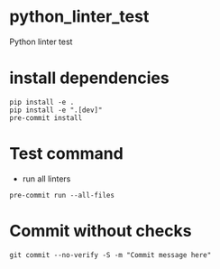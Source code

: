 # python_linter_test
Python linter test

# install dependencies

```
pip install -e .
pip install -e ".[dev]"
pre-commit install
```

# Test command
- run all linters

```
pre-commit run --all-files
```

# Commit without checks
```
git commit --no-verify -S -m "Commit message here"
```